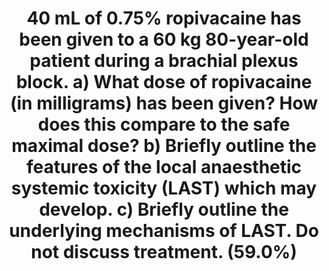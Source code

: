 ---
title: "40 mL of 0.75% ropivacaine has been given to a 60 kg 80-year-old patient during a brachial plexus block. a) What dose of ropivacaine (in milligrams) has been given? How does this compare to the safe maximal dose? b) Briefly outline the features of the local anaesthetic systemic toxicity (LAST) which may develop. c) Briefly outline the underlying mechanisms of LAST. Do not discuss treatment. (59.0%)"
entityType: SAQ
exam: PEX
college: ANZCA
year: 2022
sitting: B
question: 4
passRate: 59
EC_expectedDomains:
- "This is a core pharmacology topic with significant real-life ramifications. The domains are as listed in the question."
EC_extraCredit:
- "In addition to mentioning the contribution of sodium channel blockade to toxicity, credit was awarded for mention of the contribution of K+ channel and Ca2+ channel blockade and the effect on mitochondria."
EC_errorsCommon:
- "Most candidates were able to identify this as a toxic dose of ropivacaine with significant risk of precipitating LAST."
- "Few candidates identified, or gave details about, this patient’s increased risk given her age."
- "Most candidates adequately described the biphasic CNS symptoms seen in LAST but fewer identified or described the same phenomenon that occurs with CVS symptoms (initially tachycardia/hypertension preceding hypotension/arrhythmia)."
- "Many answers mentioned CC:CNS ratio but didn’t describe it in any detail. There was significant leeway given for CC:CNS ratios and toxic plasma concentrations due to differences in the texts."
---
